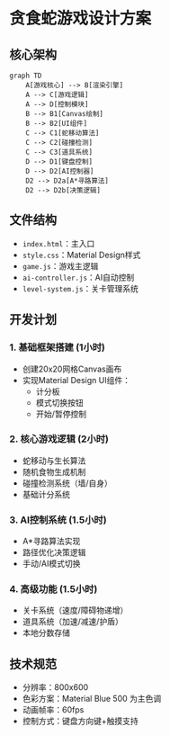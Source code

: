 # 贪食蛇游戏设计方案

## 核心架构
```mermaid
graph TD
    A[游戏核心] --> B[渲染引擎]
    A --> C[游戏逻辑]
    A --> D[控制模块]
    B --> B1[Canvas绘制]
    B --> B2[UI组件]
    C --> C1[蛇移动算法]
    C --> C2[碰撞检测]
    C --> C3[道具系统]
    D --> D1[键盘控制]
    D --> D2[AI控制器]
    D2 --> D2a[A*寻路算法]
    D2 --> D2b[决策逻辑]
```

## 文件结构
- `index.html`：主入口
- `style.css`：Material Design样式
- `game.js`：游戏主逻辑
- `ai-controller.js`：AI自动控制
- `level-system.js`：关卡管理系统

## 开发计划
### 1. 基础框架搭建 (1小时)
- 创建20x20网格Canvas画布
- 实现Material Design UI组件：
  - 计分板
  - 模式切换按钮
  - 开始/暂停控制

### 2. 核心游戏逻辑 (2小时)
- 蛇移动与生长算法
- 随机食物生成机制
- 碰撞检测系统（墙/自身）
- 基础计分系统

### 3. AI控制系统 (1.5小时)
- A*寻路算法实现
- 路径优化决策逻辑
- 手动/AI模式切换

### 4. 高级功能 (1.5小时)
- 关卡系统（速度/障碍物递增）
- 道具系统（加速/减速/护盾）
- 本地分数存储

## 技术规范
- 分辨率：800x600
- 色彩方案：Material Blue 500 为主色调
- 动画帧率：60fps
- 控制方式：键盘方向键+触摸支持